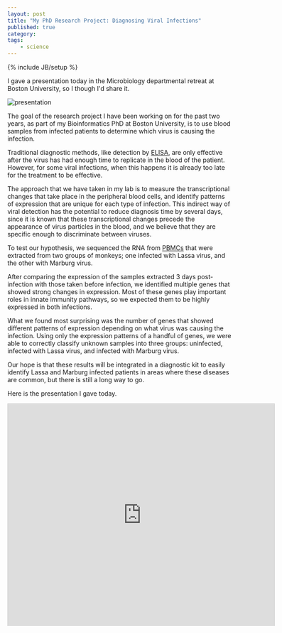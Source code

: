 ```yaml
---
layout: post
title: "My PhD Research Project: Diagnosing Viral Infections"
published: true
category:
tags:
    - science
---
```

{% include JB/setup %}

I gave a presentation today in the Microbiology departmental retreat at Boston University, so I though I'd share it.

![presentation](https://lh5.googleusercontent.com/-nzVbaorZHoY/UjzzWilVUuI/AAAAAAAAEUA/5--h0EgJKbU/w500-no/lassa+title.png)

The goal of the research project I have been working on for the past two years, as part of my Bioinformatics PhD at Boston University, is to use blood samples from infected patients to determine which virus is causing the infection.

Traditional diagnostic methods, like detection by [ELISA](https://en.wikipedia.org/wiki/ELISA), are only effective after the virus has had enough time to replicate in the blood of the patient. However, for some viral infections, when this happens it is already too late for the treatment to be effective.

The approach that we have taken in my lab is to measure the transcriptional changes that take place in the peripheral blood cells, and identify patterns of expression that are unique for each type of infection. This indirect way of viral detection has the potential to reduce diagnosis time by several days, since it is known that these transcriptional changes precede the appearance of virus particles in the blood, and we believe that they are specific enough to discriminate between viruses.

To test our hypothesis, we sequenced the RNA from [PBMCs](https://en.wikipedia.org/wiki/PBMC) that were extracted from two groups of monkeys; one infected with Lassa virus, and the other with Marburg virus.

After comparing the expression of the samples extracted 3 days post-infection with those taken before infection, we identified multiple genes that showed strong changes in expression. Most of these genes play important roles in innate immunity pathways, so we expected them to be highly expressed in both infections.

What we found most surprising was the number of genes that showed different patterns of expression depending on what virus was causing the infection. Using only the expression patterns of a handful of genes, we were able to correctly classify unknown samples into three groups: uninfected, infected with Lassa virus, and infected with Marburg virus.

Our hope is that these results will be integrated in a diagnostic kit to easily identify Lassa and Marburg infected patients in areas where these diseases are common, but there is still a long way to go.

Here is the presentation I gave today.

<iframe src="http://www.slideshare.net/slideshow/embed_code/26398948" width="600" height="500" frameborder="0" marginwidth="0" marginheight="0" scrolling="no" style="border:1px solid #CCC;border-width:1px 1px 0;margin-bottom:5px" allowfullscreen webkitallowfullscreen mozallowfullscreen> </iframe>
